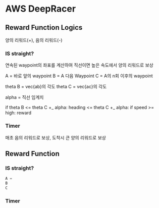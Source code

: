 # AWS DeepRacer
## Reward Function Logics
양의 리워드(+), 음의 리워드(-)

### IS straight?
연속된 waypoint의 좌표를 계산하여 직선이면 
높은 속도에서 양의 리워드로 보상


A = 바로 앞의 waypoint
B = A 다음 Waypoint
C = A의 n회 이후의 waypoint

theta B = vec{ab}의 각도
theta C = vec{ac}의 각도

alpha = 직선 임계치

if theta B <= theta C +_ alpha:
    heading <= theta C +_ alpha:
        if speed >= high:
            reward

### Timer
매초 음의 리워드로 보상, 도착시 큰 양의 리워드로 보상



## Reward Function

### IS straight?
```python
A = 
B
C
```
### Timer